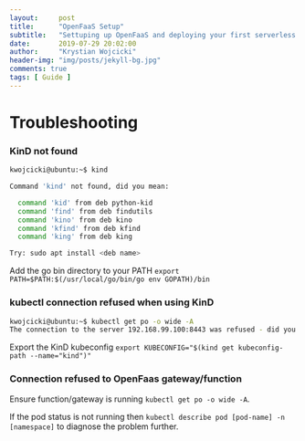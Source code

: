 ```yaml
---
layout:     post
title:      "OpenFaaS Setup"
subtitle:   "Settuping up OpenFaaS and deploying your first serverless function"
date:       2019-07-29 20:02:00
author:     "Krystian Wojcicki"
header-img: "img/posts/jekyll-bg.jpg"	
comments: true
tags: [ Guide ]
---
```


# Troubleshooting

### KinD not found

```bash
kwojcicki@ubuntu:~$ kind

Command 'kind' not found, did you mean:

  command 'kid' from deb python-kid
  command 'find' from deb findutils
  command 'kino' from deb kino
  command 'kfind' from deb kfind
  command 'king' from deb king

Try: sudo apt install <deb name>
```

Add the go bin directory to your PATH `export PATH=$PATH:$(/usr/local/go/bin/go env GOPATH)/bin`

### kubectl connection refused when using KinD

```bash
kwojcicki@ubuntu:~$ kubectl get po -o wide -A
The connection to the server 192.168.99.100:8443 was refused - did you specify the right host or port?
```

Export the KinD kubeconfig ```export KUBECONFIG="$(kind get kubeconfig-path --name="kind")"```

### Connection refused to OpenFaas gateway/function

Ensure function/gateway is running `kubectl get po -o wide -A`.

If the pod status is not running then `kubectl describe pod [pod-name] -n [namespace]` to diagnose the problem further.